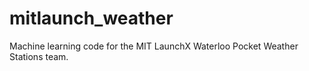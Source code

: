 # mitlaunch_weather

Machine learning code for the MIT LaunchX Waterloo Pocket Weather Stations team.
